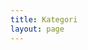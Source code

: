 ```yaml
---
title: Kategori
layout: page
---
```


<script setup>
    import Category from './.vitepress/theme/pages/Category.vue';
</script>

<Category />
